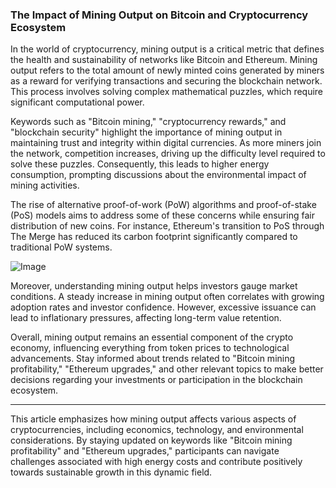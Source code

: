 ### The Impact of Mining Output on Bitcoin and Cryptocurrency Ecosystem

In the world of cryptocurrency, mining output is a critical metric that defines the health and sustainability of networks like Bitcoin and Ethereum. Mining output refers to the total amount of newly minted coins generated by miners as a reward for verifying transactions and securing the blockchain network. This process involves solving complex mathematical puzzles, which require significant computational power.

Keywords such as "Bitcoin mining," "cryptocurrency rewards," and "blockchain security" highlight the importance of mining output in maintaining trust and integrity within digital currencies. As more miners join the network, competition increases, driving up the difficulty level required to solve these puzzles. Consequently, this leads to higher energy consumption, prompting discussions about the environmental impact of mining activities.

The rise of alternative proof-of-work (PoW) algorithms and proof-of-stake (PoS) models aims to address some of these concerns while ensuring fair distribution of new coins. For instance, Ethereum's transition to PoS through The Merge has reduced its carbon footprint significantly compared to traditional PoW systems.

![Image](https://github.com/user-attachments/assets/057c907c-805e-4310-a052-f5031067f3de)

Moreover, understanding mining output helps investors gauge market conditions. A steady increase in mining output often correlates with growing adoption rates and investor confidence. However, excessive issuance can lead to inflationary pressures, affecting long-term value retention.

Overall, mining output remains an essential component of the crypto economy, influencing everything from token prices to technological advancements. Stay informed about trends related to "Bitcoin mining profitability," "Ethereum upgrades," and other relevant topics to make better decisions regarding your investments or participation in the blockchain ecosystem.

---

This article emphasizes how mining output affects various aspects of cryptocurrencies, including economics, technology, and environmental considerations. By staying updated on keywords like "Bitcoin mining profitability" and "Ethereum upgrades," participants can navigate challenges associated with high energy costs and contribute positively towards sustainable growth in this dynamic field.